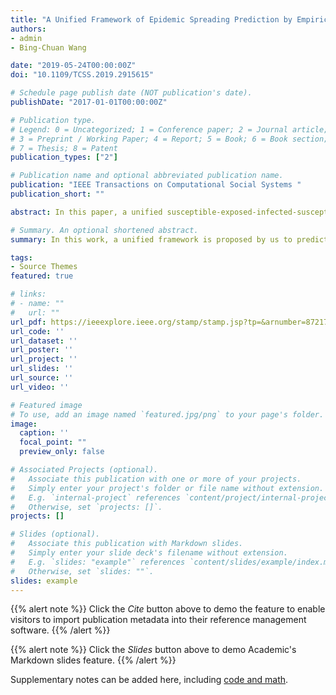 ```yaml
---
title: "A Unified Framework of Epidemic Spreading Prediction by Empirical Mode Decomposition- Based Ensemble Learning Techniques"
authors:
- admin
- Bing-Chuan Wang 

date: "2019-05-24T00:00:00Z"
doi: "10.1109/TCSS.2019.2915615"

# Schedule page publish date (NOT publication's date).
publishDate: "2017-01-01T00:00:00Z"

# Publication type.
# Legend: 0 = Uncategorized; 1 = Conference paper; 2 = Journal article;
# 3 = Preprint / Working Paper; 4 = Report; 5 = Book; 6 = Book section;
# 7 = Thesis; 8 = Patent
publication_types: ["2"]

# Publication name and optional abbreviated publication name.
publication: "IEEE Transactions on Computational Social Systems "
publication_short: ""

abstract: In this paper, a unified susceptible-exposed-infected-susceptible-aware (SEIS-A) framework is proposed to combine the epidemic spreading process with individuals' self-query behaviors on the Internet. An epidemic spreading prediction model that contains two phases is established based on the SEIS-A framework. To deal with the nonstationary complex characteristic of the time series data of disease density, it is decomposed through the empirical mode decomposition (EMD) method to obtain the intrinsic mode functions (IMFs) in phase I. To enhance the prediction performance, the ensemble learning techniques that use the self-query data as an external input are applied to these IMFs in phase II. Finally, an empirical study on the prediction of weekly consultation rates of hand-foot-and-mouth disease (HFMD) in Hong Kong is conducted to validate the effectiveness of the proposed method. The main advantage of this method is that it outperforms other learning methods on fluctuating complex epidemic spreading data.

# Summary. An optional shortened abstract.
summary: In this work, a unified framework is proposed by us to predict epidemic spreading scale on networks using ensemble learning techniques. 

tags:
- Source Themes
featured: true

# links:
# - name: ""
#   url: ""
url_pdf: https://ieeexplore.ieee.org/stamp/stamp.jsp?tp=&arnumber=8721720
url_code: ''
url_dataset: ''
url_poster: ''
url_project: ''
url_slides: ''
url_source: ''
url_video: ''

# Featured image
# To use, add an image named `featured.jpg/png` to your page's folder. 
image:
  caption: ''
  focal_point: ""
  preview_only: false

# Associated Projects (optional).
#   Associate this publication with one or more of your projects.
#   Simply enter your project's folder or file name without extension.
#   E.g. `internal-project` references `content/project/internal-project/index.md`.
#   Otherwise, set `projects: []`.
projects: []

# Slides (optional).
#   Associate this publication with Markdown slides.
#   Simply enter your slide deck's filename without extension.
#   E.g. `slides: "example"` references `content/slides/example/index.md`.
#   Otherwise, set `slides: ""`.
slides: example
---
```


 {{% alert note %}}
 Click the *Cite* button above to demo the feature to enable visitors to import publication metadata into their reference management  software.
 {{% /alert %}}

 {{% alert note %}}
 Click the *Slides* button above to demo Academic's Markdown slides feature.
 {{% /alert %}}

 Supplementary notes can be added here, including [code and math](https://sourcethemes.com/academic/docs/writing-markdown-latex/).
